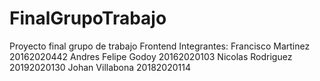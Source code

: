 # FinalGrupoTrabajo
Proyecto final grupo de trabajo Frontend
Integrantes:
Francisco Martinez 20162020442
Andres Felipe Godoy 20162020103
Nicolas Rodriguez 20192020130
Johan Villabona 20182020114
